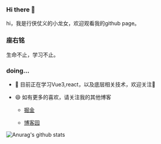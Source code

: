 ### Hi there 👋
 
hi，我是行侠仗义的小龙女，欢迎观看我的github page。

### 座右铭

生命不止，学习不止。

### doing...

- 🔭 目前正在学习Vue3,react，以及底层相关技术，欢迎关注👏

- 😄 如有更多的喜欢，请关注我的其他博客

  - [掘金](https://juejin.cn/user/1099167356162302)
  
  - [博客园](https://www.cnblogs.com/zdping/)
  
![Anurag's github stats](https://github-readme-stats.vercel.app/api?username=zhaodengping)
